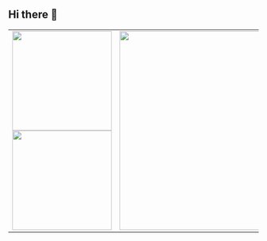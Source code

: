 ## Hi there 👋

<table>
  <tr>
    <td>
      <img height="200" src="https://github-readme-stats.vercel.app/api?username=chrille0313&theme=github_dark_dimmed&bg_color=00000000&rank_icon=github&hide_border=true&include_all_commits=true" />
      <br />
      <img height="200" src="https://github-readme-stats.vercel.app/api/top-langs?username=chrille0313&theme=github_dark_dimmed&bg_color=00000000&layout=compact&langs_count=8&card_width=450&hide_border=true" />
    </td>
    <td>
      <img height="400" src="https://github-readme-stats.vercel.app/api/wakatime?username=chrille0313&hide_border=true&layout=compact" />
    </td>
  </tr>
</table>

  
<!--
Here are some ideas to get you started:

- 🔭 I’m currently working on ...
- 🌱 I’m currently learning ...
- 👯 I’m looking to collaborate on ...
- 🤔 I’m looking for help with ...
- 💬 Ask me about ...
- 📫 How to reach me: ...
- 😄 Pronouns: ...
- ⚡ Fun fact: ...
-->
